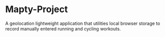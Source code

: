 # Mapty-Project

A geolocation lightweight application that utilities local browser storage to record manually entered running and cycling workouts. 
